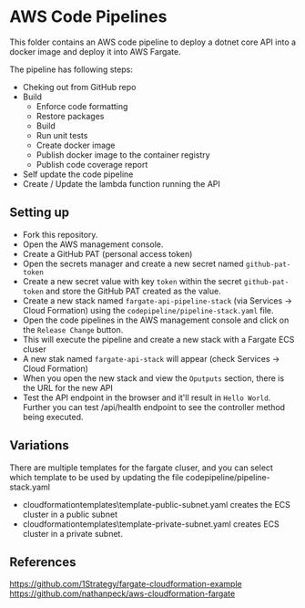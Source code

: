 # AWS Code Pipelines

This folder contains an AWS code pipeline to deploy a dotnet core API into a docker image and deploy it into AWS Fargate.

The pipeline has following steps:

* Cheking out from GitHub repo
* Build
  * Enforce code formatting
  * Restore packages
  * Build
  * Run unit tests
  * Create docker image
  * Publish docker image to the container registry
  * Publish code coverage report
* Self update the code pipeline
* Create / Update the lambda function running the API

## Setting up

* Fork this repository.
* Open the AWS management console.
* Create a GitHub PAT (personal access token)
* Open the secrets manager and create a new secret named `github-pat-token` 
* Create a new secret value with key `token` within the secret `github-pat-token` and store the GitHub PAT created as the value.
* Create a new stack named `fargate-api-pipeline-stack` (via Services -> Cloud Formation) using the `codepipeline/pipeline-stack.yaml` file.
* Open the code pipelines in the AWS management console and click on the `Release Change` button.
* This will execute the pipeline and create a new stack with a Fargate ECS cluser
* A new stak named `fargate-api-stack` will appear (check Services -> Cloud Formation)
* When you open the new stack and view the `Oputputs` section, there is the URL for the new API 
* Test the API endpoint in the browser and it'll result in `Hello World`. Further you can test <URL for the new API>/api/health endpoint to see the controller method being executed.

## Variations

There are multiple templates for the fargate cluser, and you can select which template to be used by updating the file codepipeline/pipeline-stack.yaml

* cloudformationtemplates\template-public-subnet.yaml creates the ECS cluster in a public subnet
* cloudformationtemplates\template-private-subnet.yaml creates ECS cluster in a private subnet.



## References

https://github.com/1Strategy/fargate-cloudformation-example
https://github.com/nathanpeck/aws-cloudformation-fargate

